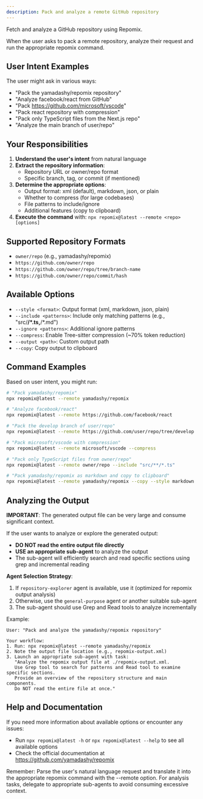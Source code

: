 ```yaml
---
description: Pack and analyze a remote GitHub repository
---
```


Fetch and analyze a GitHub repository using Repomix.

When the user asks to pack a remote repository, analyze their request and run the appropriate repomix command.

## User Intent Examples

The user might ask in various ways:
- "Pack the yamadashy/repomix repository"
- "Analyze facebook/react from GitHub"
- "Pack https://github.com/microsoft/vscode"
- "Pack react repository with compression"
- "Pack only TypeScript files from the Next.js repo"
- "Analyze the main branch of user/repo"

## Your Responsibilities

1. **Understand the user's intent** from natural language
2. **Extract the repository information**:
   - Repository URL or owner/repo format
   - Specific branch, tag, or commit (if mentioned)
3. **Determine the appropriate options**:
   - Output format: xml (default), markdown, json, or plain
   - Whether to compress (for large codebases)
   - File patterns to include/ignore
   - Additional features (copy to clipboard)
4. **Execute the command** with: `npx repomix@latest --remote <repo> [options]`

## Supported Repository Formats

- `owner/repo` (e.g., yamadashy/repomix)
- `https://github.com/owner/repo`
- `https://github.com/owner/repo/tree/branch-name`
- `https://github.com/owner/repo/commit/hash`

## Available Options

- `--style <format>`: Output format (xml, markdown, json, plain)
- `--include <patterns>`: Include only matching patterns (e.g., "src/**/*.ts,**/*.md")
- `--ignore <patterns>`: Additional ignore patterns
- `--compress`: Enable Tree-sitter compression (~70% token reduction)
- `--output <path>`: Custom output path
- `--copy`: Copy output to clipboard

## Command Examples

Based on user intent, you might run:

```bash
# "Pack yamadashy/repomix"
npx repomix@latest --remote yamadashy/repomix

# "Analyze facebook/react"
npx repomix@latest --remote https://github.com/facebook/react

# "Pack the develop branch of user/repo"
npx repomix@latest --remote https://github.com/user/repo/tree/develop

# "Pack microsoft/vscode with compression"
npx repomix@latest --remote microsoft/vscode --compress

# "Pack only TypeScript files from owner/repo"
npx repomix@latest --remote owner/repo --include "src/**/*.ts"

# "Pack yamadashy/repomix as markdown and copy to clipboard"
npx repomix@latest --remote yamadashy/repomix --copy --style markdown
```

## Analyzing the Output

**IMPORTANT**: The generated output file can be very large and consume significant context.

If the user wants to analyze or explore the generated output:
- **DO NOT read the entire output file directly**
- **USE an appropriate sub-agent** to analyze the output
- The sub-agent will efficiently search and read specific sections using grep and incremental reading

**Agent Selection Strategy**:
1. If `repository-explorer` agent is available, use it (optimized for repomix output analysis)
2. Otherwise, use the `general-purpose` agent or another suitable sub-agent
3. The sub-agent should use Grep and Read tools to analyze incrementally

Example:
```text
User: "Pack and analyze the yamadashy/repomix repository"

Your workflow:
1. Run: npx repomix@latest --remote yamadashy/repomix
2. Note the output file location (e.g., repomix-output.xml)
3. Launch an appropriate sub-agent with task:
   "Analyze the repomix output file at ./repomix-output.xml.
   Use Grep tool to search for patterns and Read tool to examine specific sections.
   Provide an overview of the repository structure and main components.
   Do NOT read the entire file at once."
```

## Help and Documentation

If you need more information about available options or encounter any issues:
- Run `npx repomix@latest -h` or `npx repomix@latest --help` to see all available options
- Check the official documentation at https://github.com/yamadashy/repomix

Remember: Parse the user's natural language request and translate it into the appropriate repomix command with the --remote option. For analysis tasks, delegate to appropriate sub-agents to avoid consuming excessive context.
